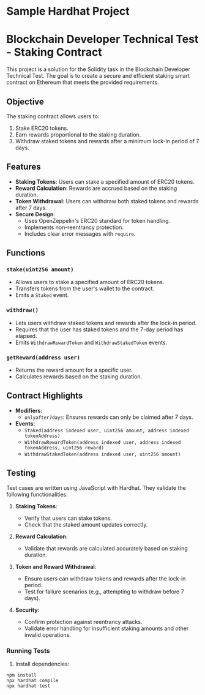 # Sample Hardhat Project

# Blockchain Developer Technical Test - Staking Contract

This project is a solution for the Solidity task in the Blockchain Developer Technical Test. The goal is to create a secure and efficient staking smart contract on Ethereum that meets the provided requirements.

## Objective

The staking contract allows users to:

1. Stake ERC20 tokens.
2. Earn rewards proportional to the staking duration.
3. Withdraw staked tokens and rewards after a minimum lock-in period of 7 days.

## Features

- **Staking Tokens**: Users can stake a specified amount of ERC20 tokens.
- **Reward Calculation**: Rewards are accrued based on the staking duration.
- **Token Withdrawal**: Users can withdraw both staked tokens and rewards after 7 days.
- **Secure Design**:
  - Uses OpenZeppelin's ERC20 standard for token handling.
  - Implements non-reentrancy protection.
  - Includes clear error messages with `require`.

## Functions

### `stake(uint256 amount)`

- Allows users to stake a specified amount of ERC20 tokens.
- Transfers tokens from the user's wallet to the contract.
- Emits a `Staked` event.

### `withdraw()`

- Lets users withdraw staked tokens and rewards after the lock-in period.
- Requires that the user has staked tokens and the 7-day period has elapsed.
- Emits `WithdrawRewardToken` and `WithdrawStakedToken` events.

### `getReward(address user)`

- Returns the reward amount for a specific user.
- Calculates rewards based on the staking duration.

## Contract Highlights

- **Modifiers**:
  - `onlyafter7days`: Ensures rewards can only be claimed after 7 days.
- **Events**:
  - `Staked(address indexed user, uint256 amount, address indexed tokenAddress)`
  - `WithdrawRewardToken(address indexed user, address indexed tokenAddress, uint256 reward)`
  - `WithdrawStakedToken(address indexed user, uint256 amount)`

## Testing

Test cases are written using JavaScript with Hardhat. They validate the following functionalities:

1. **Staking Tokens**:

   - Verify that users can stake tokens.
   - Check that the staked amount updates correctly.

2. **Reward Calculation**:

   - Validate that rewards are calculated accurately based on staking duration.

3. **Token and Reward Withdrawal**:

   - Ensure users can withdraw tokens and rewards after the lock-in period.
   - Test for failure scenarios (e.g., attempting to withdraw before 7 days).

4. **Security**:
   - Confirm protection against reentrancy attacks.
   - Validate error handling for insufficient staking amounts and other invalid operations.

### Running Tests

1. Install dependencies:

```shell
npm install
npx hardhat compile
npx hardhat test

```

